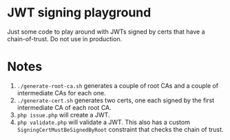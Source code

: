 # JWT signing playground

Just some code to play around with JWTs signed by certs that have a
chain-of-trust. Do not use in production.


# Notes

1. `./generate-root-ca.sh` generates a couple of root CAs and a couple of
   intermediate CAs for each one.
2. `./generate-cert.sh` generates two certs, one each signed by the first
   intermediate CA of each root CA.
3. `php issue.php` will create a JWT.
4. `php validate.php` will validate a JWT. This also has a custom
    `SigningCertMustBeSignedByRoot` constraint that checks the chain of trust.
